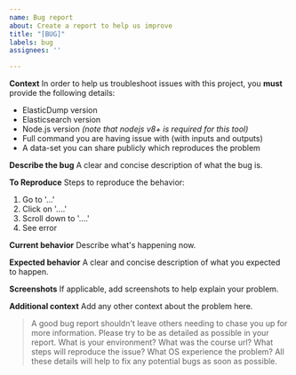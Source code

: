```yaml
---
name: Bug report
about: Create a report to help us improve
title: "[BUG]"
labels: bug
assignees: ''

---
```


**Context**
In order to help us troubleshoot issues with this project, you **must** provide the following details:

- ElasticDump version
- Elasticsearch version
- Node.js version *(note that nodejs v8+ is required for this tool)*
- Full command you are having issue with (with inputs and outputs)
- A data-set you can share publicly which reproduces the problem


**Describe the bug**
A clear and concise description of what the bug is.

**To Reproduce**
Steps to reproduce the behavior:
1. Go to '...'
2. Click on '....'
3. Scroll down to '....'
4. See error

**Current behavior**
Describe what's happening now.

**Expected behavior**
A clear and concise description of what you expected to happen.

**Screenshots**
If applicable, add screenshots to help explain your problem.

**Additional context**
Add any other context about the problem here.

> A good bug report shouldn't leave others needing to chase you up for more information. Please try to be as detailed as possible in your report. What is your environment? What was the course url? What steps will reproduce the issue? What OS experience the problem? All these details will help to fix any potential bugs as soon as possible.


